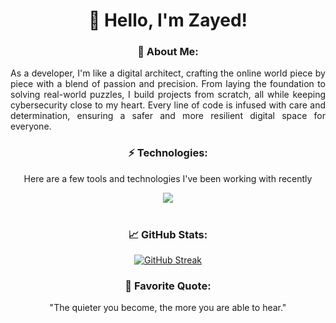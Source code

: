 <div align="center">
  
# 👋 Hello, I'm Zayed!

</div>

<div align="center">

### 🚀 About Me:

</div>

<div align="justify">
As a developer, I'm like a digital architect, crafting the online world piece by piece with a blend of passion and precision. From laying the foundation to solving real-world puzzles, I build projects from scratch, all    while keeping cybersecurity close to my heart. Every line of code is infused with care and determination, ensuring a safer and more resilient digital space for everyone.
  
</div>
  
<!-- - 📫 How to reach me: [Your Email] | [Your Website] | [Your LinkedIn]-->


<div align="center">

### ⚡ Technologies:

Here are a few tools and technologies I've been working with recently
</div>

<div align="center">
  <a href="https://skillicons.dev">
    <img src="https://skillicons.dev/icons?i=html,css,js,react,java,spring,mysql,aws,git,github,linux,kali,vscode,idea,postman" />
  </a>
</div>

<br>

<div align="center">

### 📈 GitHub Stats:

[![GitHub Streak](https://github-readme-streak-stats.herokuapp.com?user=shaik-zayed&theme=highcontrast&border_radius=40)](https://git.io/streak-stats)

</div>
<!-- ### 📫 Connect with Me:
- [LinkedIn](https://www.linkedin.com/in/yourusername)
- [Twitter](https://twitter.com/yourusername)
- [Website](https://www.yourwebsite.com) -->

<div align="center">

### 💬 Favorite Quote:

"The quieter you become, the more you are able to hear."

</div>
